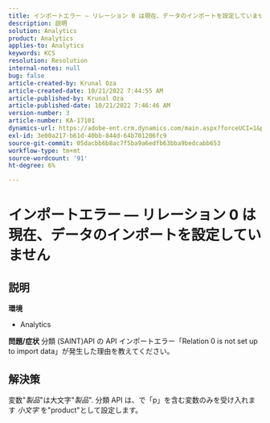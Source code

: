 ```yaml
---
title: インポートエラー — リレーション 0 は現在、データのインポートを設定していません
description: 説明
solution: Analytics
product: Analytics
applies-to: Analytics
keywords: KCS
resolution: Resolution
internal-notes: null
bug: false
article-created-by: Krunal Oza
article-created-date: 10/21/2022 7:44:55 AM
article-published-by: Krunal Oza
article-published-date: 10/21/2022 7:46:46 AM
version-number: 3
article-number: KA-17101
dynamics-url: https://adobe-ent.crm.dynamics.com/main.aspx?forceUCI=1&pagetype=entityrecord&etn=knowledgearticle&id=aca21940-1451-ed11-bba2-0022480867fb
exl-id: 3e00a217-b61d-40bb-844d-64b701206fc9
source-git-commit: 05dacbb6b8ac7f5ba9a6edfb63bba9bedcabb653
workflow-type: tm+mt
source-wordcount: '91'
ht-degree: 6%

---
```


# インポートエラー — リレーション 0 は現在、データのインポートを設定していません

## 説明

<b>環境</b>
- Analytics



<b>問題/症状</b>
分類 (SAINT)API の API インポートエラー「Relation 0 is not set up to import data」が発生した理由を教えてください。


## 解決策


変数&quot;*製品*&quot;は大文字&quot;*製品*&quot;. 分類 API は、で「p」を含む変数のみを受け入れます *小文字* を&quot;product&quot;として設定します。
